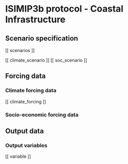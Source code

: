ISIMIP3b protocol - Coastal Infrastructure
==========================================

Scenario specification
----------------------

[[ scenarios ]]

[[ climate_scenario ]]
[[ soc_scenario ]]

Forcing data
------------

### Climate forcing data

[[ climate_forcing ]]

### Socio-economic forcing data

Output data
-----------

### Output variables

[[ variable ]]
